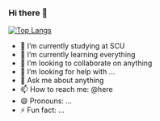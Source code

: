 ### Hi there 👋

[![Top Langs](https://github-readme-stats.vercel.app/api/top-langs/?username=anuraghazra&layout=compact)](https://github.com/anuraghazra/github-readme-stats)

- 🔭 I’m currently studying at SCU
- 🌱 I’m currently learning everything
- 👯 I’m looking to collaborate on anything
- 🤔 I’m looking for help with ...
- 💬 Ask me about anything
- 📫 How to reach me: @here
- 😄 Pronouns: ...
- ⚡ Fun fact: ...
